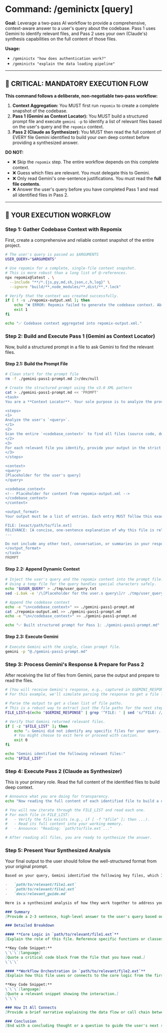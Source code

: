 # Command: /geminictx [query]

**Goal:** Leverage a two-pass AI workflow to provide a comprehensive, context-aware answer to a user's query about the codebase. Pass 1 uses Gemini to identify relevant files, and Pass 2 uses your own (Claude's) synthesis capabilities on the full content of those files.

**Usage:**
- `/geminictx "how does authentication work?"`
- `/geminictx "explain the data loading pipeline"`

---

## 🔴 **CRITICAL: MANDATORY EXECUTION FLOW**

**This command follows a deliberate, non-negotiable two-pass workflow:**
1.  **Context Aggregation:** You MUST first run `repomix` to create a complete snapshot of the codebase.
2.  **Pass 1 (Gemini as Context Locator):** You MUST build a structured prompt file and execute `gemini -p` to identify a list of relevant files based on the user's query and the `repomix` context.
3.  **Pass 2 (Claude as Synthesizer):** You MUST then read the full content of EVERY file Gemini identified to build your own deep context before providing a synthesized answer.

**DO NOT:**
-   ❌ Skip the `repomix` step. The entire workflow depends on this complete context.
-   ❌ Guess which files are relevant. You must delegate this to Gemini.
-   ❌ Only read Gemini's one-sentence justifications. You must read the **full file contents**.
-   ❌ Answer the user's query before you have completed Pass 1 and read all identified files in Pass 2.

---

## 🤖 **YOUR EXECUTION WORKFLOW**

### Step 1: Gather Codebase Context with Repomix

First, create a comprehensive and reliable context snapshot of the entire project.

```bash
# The user's query is passed as $ARGUMENTS
USER_QUERY="$ARGUMENTS"

# Use repomix for a complete, single-file context snapshot.
# This is more robust than a long list of @-references.
npx repomix@latest . \
  --include "**/*.{js,py,md,sh,json,c,h,log}" \
  --ignore "build/**,node_modules/**,dist/**,*.lock"

# Verify that the context was created successfully.
if [ ! -s ./repomix-output.xml ]; then
    echo "❌ ERROR: Repomix failed to generate the codebase context. Aborting."
    exit 1
fi

echo "✅ Codebase context aggregated into repomix-output.xml."
```

### Step 2: Build and Execute Pass 1 (Gemini as Context Locator)

Now, build a structured prompt in a file to ask Gemini to find the relevant files.

#### Step 2.1: Build the Prompt File
```bash
# Clean start for the prompt file
rm -f ./gemini-pass1-prompt.md 2>/dev/null

# Create the structured prompt using the v3.0 XML pattern
cat > ./gemini-pass1-prompt.md << 'PROMPT'
<task>
You are a **Context Locator**. Your sole purpose is to analyze the provided codebase context and identify the most relevant files for answering the user's query. Do not answer the query yourself.

<steps>
<1>
Analyze the user's `<query>`.
</1>
<2>
Scan the entire `<codebase_context>` to find all files (source code, documentation, configs) that are relevant to the query.
</2>
<3>
For each relevant file you identify, provide your output in the strict format specified in `<output_format>`.
</3>
</steps>

<context>
<query>
[Placeholder for the user's query]
</query>

<codebase_context>
<!-- Placeholder for content from repomix-output.xml -->
</codebase_context>
</context>

<output_format>
Your output must be a list of entries. Each entry MUST follow this exact format, ending with three dashes on a new line.

FILE: [exact/path/to/file.ext]
RELEVANCE: [A concise, one-sentence explanation of why this file is relevant.]
---

Do not include any other text, conversation, or summaries in your response.
</output_format>
</task>
PROMPT
```

#### Step 2.2: Append Dynamic Context
```bash
# Inject the user's query and the repomix context into the prompt file.
# Using a temp file for the query handles special characters safely.
echo "$USER_QUERY" > ./tmp/user_query.txt
sed -i.bak -e '/\[Placeholder for the user.s query\]/r ./tmp/user_query.txt' -e '//d' ./gemini-pass1-prompt.md

# Append the codebase context
echo -e "\n<codebase_context>" >> ./gemini-pass1-prompt.md
cat ./repomix-output.xml >> ./gemini-pass1-prompt.md
echo -e "\n</codebase_context>" >> ./gemini-pass1-prompt.md

echo "✅ Built structured prompt for Pass 1: ./gemini-pass1-prompt.md"
```

#### Step 2.3: Execute Gemini
```bash
# Execute Gemini with the single, clean prompt file.
gemini -p "@./gemini-pass1-prompt.md"
```

### Step 3: Process Gemini's Response & Prepare for Pass 2

After receiving the list of files from Gemini, parse the output and prepare to read the files.

```bash
# [You will receive Gemini's response, e.g., captured in $GEMINI_RESPONSE]
# For this example, we'll simulate parsing the response to get a file list.

# Parse the output to get a clean list of file paths.
# This is a robust way to extract just the file paths for the next step.
FILE_LIST=$(echo "$GEMINI_RESPONSE" | grep '^FILE: ' | sed 's/^FILE: //')

# Verify that Gemini returned relevant files.
if [ -z "$FILE_LIST" ]; then
    echo "⚠️ Gemini did not identify any specific files for your query. I will attempt to answer based on general project knowledge, but the answer may be incomplete."
    # You might choose to exit here or proceed with caution.
    exit 0
fi

echo "Gemini identified the following relevant files:"
echo "$FILE_LIST"
```

### Step 4: Execute Pass 2 (Claude as Synthesizer)

This is your primary role. Read the full content of the identified files to build deep context.

```bash
# Announce what you are doing for transparency.
echo "Now reading the full content of each identified file to build a deep understanding..."

# You will now iterate through the FILE_LIST and read each one.
# For each file in FILE_LIST:
#   - Verify the file exists (e.g., if [ -f "$file" ]; then ...).
#   - Read its full content into your working memory.
#   - Announce: "Reading: `path/to/file.ext`..."

# After reading all files, you are ready to synthesize the answer.
```

### Step 5: Present Your Synthesized Analysis

Your final output to the user should follow the well-structured format from your original prompt.

```markdown
Based on your query, Gemini identified the following key files, which I have now read and analyzed in their entirety:

-   `path/to/relevant/file1.ext`
-   `path/to/relevant/file2.ext`
-   `docs/relevant_guide.md`

Here is a synthesized analysis of how they work together to address your question.

### Summary
[Provide a 2-3 sentence, high-level answer to the user's query based on your comprehensive analysis of the files.]

### Detailed Breakdown

#### **Core Logic in `path/to/relevant/file1.ext`**
[Explain the role of this file. Reference specific functions or classes you have read.]

**Key Code Snippet:**
\`\`\`[language]
[Quote a critical code block from the file that you have read.]
\`\`\`

#### **Workflow Orchestration in `path/to/relevant/file2.ext`**
[Explain how this file uses or connects to the core logic from the first file.]

**Key Code Snippet:**
\`\`\`[language]
[Quote a relevant snippet showing the interaction.]
\`\`\`

### How It All Connects
[Provide a brief narrative explaining the data flow or call chain between the identified components.]

### Conclusion
[End with a concluding thought or a question to guide the user's next step.]
```
